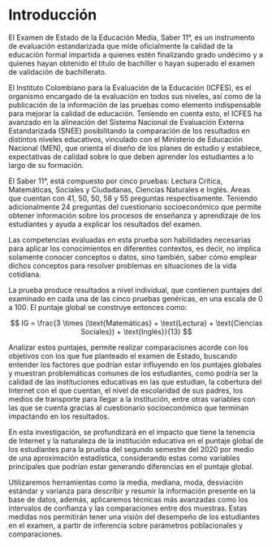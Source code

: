# Introducción

El Examen de Estado de la Educación Media, Saber 11°, es un instrumento de evaluación estandarizada que mide oficialmente la calidad de la educación formal impartida a quienes estén finalizando grado undécimo y a quienes hayan obtenido el título de bachiller o hayan superado el examen de validación de bachillerato.

El Instituto Colombiano para la Evaluación de la Educación (ICFES), es el organismo encargado de la evaluación en todos sus niveles, así como de la publicación de la información de las pruebas como elemento indispensable para mejorar la calidad de educación. Teniendo en cuenta esto, el ICFES ha avanzado en la alineación del Sistema Nacional de Evaluación Externa Estandarizada (SNEE) posibilitando la comparación de los resultados en distintos niveles educativos, vinculado con el Ministerio de Educación Nacional (MEN), que orienta el diseño de los planes de estudio y establece, expectativas de calidad sobre lo que deben aprender los estudiantes a lo largo de su formación.

El Saber 11°, está compuesto por cinco pruebas: Lectura Crítica, Matemáticas, Sociales y Ciudadanas, Ciencias Naturales e Inglés. Áreas que cuentan con 41, 50, 50, 58 y 55 preguntas respectivamente. Teniendo adicionalmente 24 preguntas del cuestionario socioeconómico que permite obtener información sobre los procesos de enseñanza y aprendizaje de los estudiantes y ayuda a explicar los resultados del examen.

Las competencias evaluadas en esta prueba son habilidades necesarias para aplicar los conocimientos en diferentes contextos, es decir, no implica solamente conocer conceptos o datos, sino también, saber cómo emplear dichos conceptos para resolver problemas en situaciones de la vida cotidiana.

La prueba produce resultados a nivel individual, que contienen puntajes del examinado en cada una de las cinco pruebas genéricas, en una escala de 0 a 100. El puntaje global se construye entonces como:

$$
IG = \frac{3 \times (\text{Matemáticas} + \text{Lectura} + \text{Ciencias Sociales}) + \text{Inglés}}{13}
$$

Analizar estos puntajes, permite realizar comparaciones acorde con los objetivos con los que fue planteado el examen de Estado, buscando entender los factores que podrían estar influyendo en los puntajes globales y muestran problemáticas comunes de los estudiantes, como podría ser la calidad de las instituciones educativas en las que estudian, la cobertura del Internet con el que cuentan, el nivel de escolaridad de sus padres, los medios de transporte para llegar a la institución, entre otras variables con las que se cuenta gracias al cuestionario socioeconómico que terminan impactando en los resultados.

En esta investigación, se profundizará en el impacto que tiene la tenencia de Internet y la naturaleza de la institución educativa en el puntaje global de los estudiantes para la prueba del segundo semestre del 2020 por medio de una aproximación estadística, considerando estas como variables principales que podrían estar generando diferencias en el puntaje global.

Utilizaremos herramientas como la media, mediana, moda, desviación estándar y varianza para describir y resumir la información presente en la base de datos, además, aplicaremos técnicas más avanzadas como los intervalos de confianza y las comparaciones entre dos muestras. Estas medidas nos permitirán tener una visión del desempeño de los estudiantes en el examen, a partir de inferencia sobre parámetros poblacionales y comparaciones.

